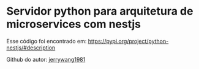 # Servidor python para arquitetura de microservices com nestjs

Esse código foi encontrado em: https://pypi.org/project/python-nestjs/#description

Github do autor: [jerrywang1981](https://github.com/jerrywang1981/python-nest)
